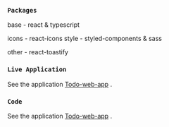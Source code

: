 ### `Packages`

base - react & typescript

icons - react-icons
style - styled-components & sass

other - react-toastify

### `Live Application`

See the application [Todo-web-app](https://ajay24897.github.io/Todo-web-app/) .

### `Code`

See the application [Todo-web-app](https://github.com/ajay24897/Todo-web-app) .

